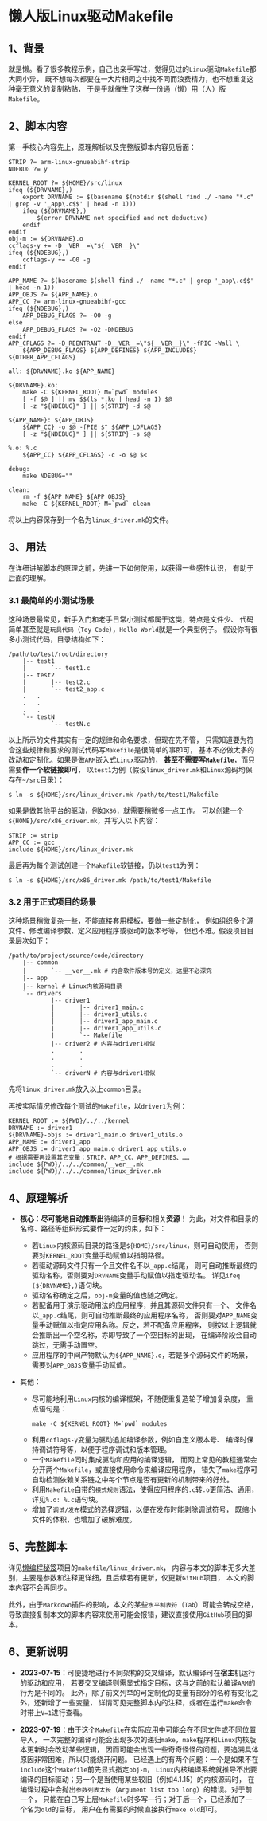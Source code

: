 <meta http-equiv="Content-Type" content="text/html; charset=utf-8">

# 懒人版Linux驱动Makefile

## 1、背景

就是懒。看了很多教程示例，自己也亲手写过，觉得见过的`Linux`驱动`Makefile`都大同小异，
既不想每次都要在一大片相同之中找不同而浪费精力，也不想重复这种毫无意义的复制粘贴，
于是乎就催生了这样一份通（懒）用（人）版`Makefile`。

## 2、脚本内容

第一手核心内容先上，原理解析以及完整版脚本内容见后面：

````
STRIP ?= arm-linux-gnueabihf-strip
NDEBUG ?= y

KERNEL_ROOT ?= ${HOME}/src/linux
ifeq (${DRVNAME},)
    export DRVNAME := $(basename $(notdir $(shell find ./ -name "*.c" | grep -v '_app\.c$$' | head -n 1)))
    ifeq (${DRVNAME},)
        $(error DRVNAME not specified and not deductive)
    endif
endif
obj-m := ${DRVNAME}.o
ccflags-y += -D__VER__=\"${__VER__}\"
ifeq (${NDEBUG},)
    ccflags-y += -O0 -g
endif

APP_NAME ?= $(basename $(shell find ./ -name "*.c" | grep '_app\.c$$' | head -n 1))
APP_OBJS ?= ${APP_NAME}.o
APP_CC ?= arm-linux-gnueabihf-gcc
ifeq (${NDEBUG},)
    APP_DEBUG_FLAGS ?= -O0 -g
else
    APP_DEBUG_FLAGS ?= -O2 -DNDEBUG
endif
APP_CFLAGS ?= -D_REENTRANT -D__VER__=\"${__VER__}\" -fPIC -Wall \
    ${APP_DEBUG_FLAGS} ${APP_DEFINES} ${APP_INCLUDES} ${OTHER_APP_CFLAGS}

all: ${DRVNAME}.ko ${APP_NAME}

${DRVNAME}.ko:
	make -C ${KERNEL_ROOT} M=`pwd` modules
	[ -f $@ ] || mv $$(ls *.ko | head -n 1) $@
	[ -z "${NDEBUG}" ] || ${STRIP} -d $@

${APP_NAME}: ${APP_OBJS}
	${APP_CC} -o $@ -fPIE $^ ${APP_LDFLAGS}
	[ -z "${NDEBUG}" ] || ${STRIP} -s $@

%.o: %.c
	${APP_CC} ${APP_CFLAGS} -c -o $@ $<

debug:
	make NDEBUG=""

clean:
	rm -f ${APP_NAME} ${APP_OBJS}
	make -C ${KERNEL_ROOT} M=`pwd` clean
````

将以上内容保存到一个名为`linux_driver.mk`的文件。

## 3、用法

在详细讲解脚本的原理之前，先讲一下如何使用，以获得一些感性认识，
有助于后面的理解。

### 3.1 最简单的小测试场景

这种场景最常见，新手入门和老手日常小测试都属于这类，特点是文件少、
代码简单甚至就是`玩具代码`（`Toy Code`），`Hello World`就是一个典型例子。
假设你有很多小测试代码，目录结构如下：

````
/path/to/test/root/directory
    |-- test1
    |       `-- test1.c
    |-- test2
    |       |-- test2.c
    |       `-- test2_app.c
    .   .
    .   .
    .   .
    `-- testN
            `-- testN.c
````

以上所示的文件其实有一定的规律和命名要求，但现在先不管，
只需知道要为符合这些规律和要求的测试代码写`Makefile`是很简单的事即可，
基本不必做太多的改动和定制化。如果是做`ARM`嵌入式`Linux`驱动的，
**甚至不需要写`Makefile`**，而只需要**作一个软链接即可**，
以`test1`为例（假设`linux_driver.mk`和`Linux`源码均保存在`~/src`目录）：

````
$ ln -s ${HOME}/src/linux_driver.mk /path/to/test1/Makefile
````

如果是做其他平台的驱动，例如`X86`，就需要稍微多一点工作。
可以创建一个`${HOME}/src/x86_driver.mk`，并写入以下内容：

````
STRIP := strip
APP_CC := gcc
include ${HOME}/src/linux_driver.mk
````

最后再为每个测试创建一个`Makefile`软链接，仍以`test1`为例：

````
$ ln -s ${HOME}/src/x86_driver.mk /path/to/test1/Makefile
````

### 3.2 用于正式项目的场景

这种场景稍微复杂一些，不能直接套用模板，要做一些定制化，
例如组织多个源文件、修改编译参数、定义应用程序或驱动的版本号等，
但也不难。假设项目目录层次如下：

````
/path/to/project/source/code/directory
    |-- common
    |       `-- __ver__.mk # 内含软件版本号的定义，这里不必深究
    |-- app
    |-- kernel # Linux内核源码目录
    `-- drivers
            |-- driver1
            |       |-- driver1_main.c
            |       |-- driver1_utils.c
            |       |-- driver1_app_main.c
            |       |-- driver1_app_utils.c
            |       `-- Makefile
            |-- driver2 # 内容与driver1相似
            .       .
            .       .
            .       .
            `-- driverN # 内容与driver1相似
````

先将`linux_driver.mk`放入以上`common`目录。

再按实际情况修改每个测试的`Makefile`，以`driver1`为例：

````
KERNEL_ROOT := ${PWD}/../../kernel
DRVNAME := driver1
${DRVNAME}-objs := driver1_main.o driver1_utils.o
APP_NAME := driver1_app
APP_OBJS := driver1_app_main.o driver1_app_utils.o
# 根据需要再设置其它变量：STRIP、APP_CC、APP_DEFINES、……
include ${PWD}/../../common/__ver__.mk
include ${PWD}/../../common/linux_driver.mk
````

## 4、原理解析

* **核心**：**尽可能地自动推断出**待编译的**目标**和相关**资源**！
为此，对文件和目录的名称、路径等组织形式要作一定的约束，如下：
    * 若`Linux`内核源码目录的路径是`${HOME}/src/linux`，则可自动使用，
    否则要对`KERNEL_ROOT`变量手动赋值以指明路径。
    * 若驱动源码文件只有一个且文件名不以`_app.c`结尾，
    则可自动推断最终的驱动名称，否则要对`DRVNAME`变量手动赋值以指定驱动名。
    详见`ifeq (${DRVNAME},)`语句块。
    * 驱动名称确定之后，`obj-m`变量的值也随之确定。
    * 若配备用于演示驱动用法的应用程序，并且其源码文件只有一个、
    文件名以`_app.c`结尾，则可自动推断最终的应用程序名称，
    否则要对`APP_NAME`变量手动赋值以指定应用名称。反之，若不配备应用程序，
    则按以上逻辑就会推断出一个空名称，亦即导致了一个空目标的出现，
    在编译阶段会自动跳过，无需手动置空。
    * 应用程序的中间产物默认为`${APP_NAME}.o`，若是多个源码文件的场景，
    需要对`APP_OBJS`变量手动赋值。

* 其他：
    * 尽可能地利用`Linux`内核的编译框架，不随便重复造轮子增加复杂度，
    重点语句是：
        ````
        make -C ${KERNEL_ROOT} M=`pwd` modules
        ````
    * 利用`ccflags-y`变量为驱动追加编译参数，例如自定义版本号、
    编译时保持调试符号等，以便于程序调试和版本管理。
    * 一个`Makefile`同时集成驱动和应用的编译逻辑，
    而网上常见的教程通常会分开两个`Makefile`，或直接使用命令来编译应用程序，
    错失了`make`程序可自动检测依赖关系链之中每个节点是否有更新的机制带来的好处。
    * 利用`Makefile`自带的`模式规则`语法，使得应用程序的`.c`转`.o`更简洁、通用，
    详见`%.o: %.c`语句块。
    * 增加了`调试/发布`模式的选择逻辑，以便在发布时能剥除调试符号，
    既缩小文件的体积，也增加了破解难度。

## 5、完整脚本

详见<a href="https://github.com/FooFooDamon/lazy_coding_skills" target="_blank">懒编程秘笈</a>项目的`makefile/linux_driver.mk`，
内容与本文的脚本无多大差别，主要是参数和注释更详细，且后续若有更新，仅更新`GitHub`项目，
本文的脚本内容不会再同步。

此外，由于`Markdown`插件的影响，本文的某些`水平制表符`（`Tab`）可能会转成空格，
导致直接复制本文的脚本内容来使用可能会报错，建议直接使用`GitHub`项目的脚本。

## 6、更新说明

* **2023-07-15**：可便捷地进行不同架构的交叉编译，默认编译可在**宿主**机运行的驱动和应用，
若要交叉编译则需显式指定目标，这与之前的默认编译`ARM`的行为是不同的。
此外，除了前文列举的可定制化的变量有部分的名称有变化之外，还新增了一些变量，
详情可见完整脚本内的注释，或者在运行`make`命令时带上`V=1`进行查看。

* **2023-07-19**：由于这个`Makefile`在实际应用中可能会在不同文件或不同位置导入，
一次完整的编译可能会出现多次的递归`make`，`make`程序和`Linux`内核版本更新时会改动某些逻辑，
因而可能会出现一些奇奇怪怪的问题，要追溯具体原因非常困难，所以只能绕开问题。
已经遇上的有两个问题：一个是如果不在`include`这个`Makefile`前先显式指定`obj-m`，
`Linux`内核编译系统就推导不出要编译的目标驱动；另一个是当使用某些较旧（例如4.1.15）的内核源码时，
在编译过程中会抛出`参数列表太长`（`Argument list too long`）的错误。对于前一个，
只能在自己写上层`Makefile`时多写一行；对于后一个，已经添加了一个名为`old`的目标，
用户在有需要的时候直接执行`make old`即可。

